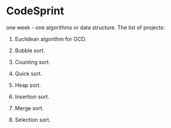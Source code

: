 CodeSprint
==========

one week - one algorithms or data structure.
The list of projects:

1) Euclidean algorithm for GCD.

2) Bubble sort.

3) Counting sort.

4) Quick sort.

5) Heap sort.

6) Insertion sort.

7) Merge sort.

8) Selection sort.
